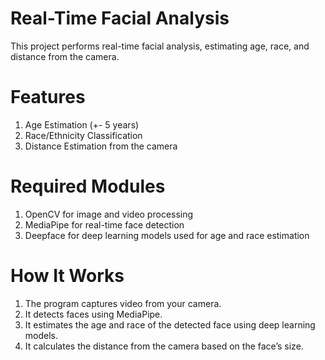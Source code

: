 # Real-Time Facial Analysis
This project performs real-time facial analysis, estimating age, race, and distance from the camera.

# Features
1. Age Estimation (+- 5 years)
2. Race/Ethnicity Classification
3. Distance Estimation from the camera

# Required Modules
1. OpenCV for image and video processing
2. MediaPipe for real-time face detection
3. Deepface for deep learning models used for age and race estimation

# How It Works
1. The program captures video from your camera.
2. It detects faces using MediaPipe.
3. It estimates the age and race of the detected face using deep learning models.
4. It calculates the distance from the camera based on the face’s size.
